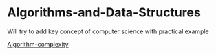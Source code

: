 # Algorithms-and-Data-Structures

Will try to add key concept of computer science with practical example

[Algorithm-complexity](https://i.imgur.com/xgKjTyt.png)

